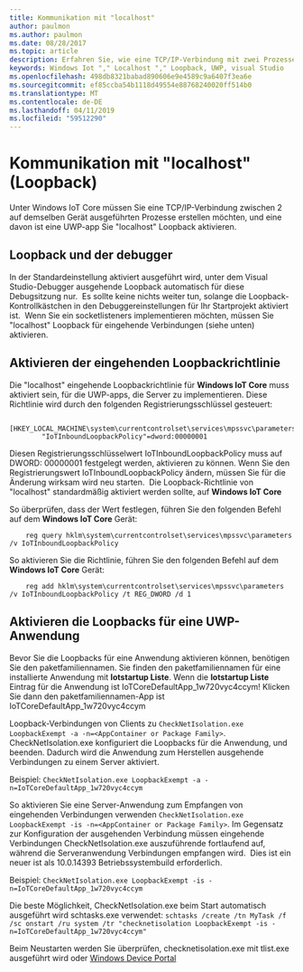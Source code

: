 ```yaml
---
title: Kommunikation mit "localhost"
author: paulmon
ms.author: paulmon
ms.date: 08/28/2017
ms.topic: article
description: Erfahren Sie, wie eine TCP/IP-Verbindung mit zwei Prozessen erstellen, indem Sie "localhost" Loopback aktivieren.
keywords: Windows Iot "," Localhost "," Loopback, UWP, visual Studio
ms.openlocfilehash: 498db8321babad890606e9e4589c9a6407f3ea6e
ms.sourcegitcommit: ef85ccba54b1118d49554e88768240020ff514b0
ms.translationtype: MT
ms.contentlocale: de-DE
ms.lasthandoff: 04/11/2019
ms.locfileid: "59512290"
---
```

# <a name="communicating-with-localhost-loopback"></a>Kommunikation mit "localhost" (Loopback)

Unter Windows IoT Core müssen Sie eine TCP/IP-Verbindung zwischen 2 auf demselben Gerät ausgeführten Prozesse erstellen möchten, und eine davon ist eine UWP-app Sie "localhost" Loopback aktivieren.

## <a name="loopback-and-the-debugger"></a>Loopback und der debugger 
In der Standardeinstellung aktiviert ausgeführt wird, unter dem Visual Studio-Debugger ausgehende Loopback automatisch für diese Debugsitzung nur.  Es sollte keine nichts weiter tun, solange die Loopback-Kontrollkästchen in den Debuggereinstellungen für Ihr Startprojekt aktiviert ist.  Wenn Sie ein socketlisteners implementieren möchten, müssen Sie "localhost" Loopback für eingehende Verbindungen (siehe unten) aktivieren.
 
## <a name="enabling-the-inbound-loopback-policy"></a>Aktivieren der eingehenden Loopbackrichtlinie
Die "localhost" eingehende Loopbackrichtlinie für **Windows IoT Core** muss aktiviert sein, für die UWP-apps, die Server zu implementieren.  Diese Richtlinie wird durch den folgenden Registrierungsschlüssel gesteuert:

        [HKEY_LOCAL_MACHINE\system\currentcontrolset\services\mpssvc\parameters]
            "IoTInboundLoopbackPolicy"=dword:00000001

Diesen Registrierungsschlüsselwert IoTInboundLoopbackPolicy muss auf DWORD: 00000001 festgelegt werden, aktivieren zu können. Wenn Sie den Registrierungswert IoTInboundLoopbackPolicy ändern, müssen Sie für die Änderung wirksam wird neu starten.  Die Loopback-Richtlinie von "localhost" standardmäßig aktiviert werden sollte, auf **Windows IoT Core**

So überprüfen, dass der Wert festlegen, führen Sie den folgenden Befehl auf dem **Windows IoT Core** Gerät:

        reg query hklm\system\currentcontrolset\services\mpssvc\parameters /v IoTInboundLoopbackPolicy

So aktivieren Sie die Richtlinie, führen Sie den folgenden Befehl auf dem **Windows IoT Core** Gerät:

        reg add hklm\system\currentcontrolset\services\mpssvc\parameters /v IoTInboundLoopbackPolicy /t REG_DWORD /d 1
 

## <a name="enabling-loopback-for-a-uwp-application"></a>Aktivieren die Loopbacks für eine UWP-Anwendung
Bevor Sie die Loopbacks für eine Anwendung aktivieren können, benötigen Sie den paketfamiliennamen.  Sie finden den paketfamiliennamen für eine installierte Anwendung mit **Iotstartup Liste**.  Wenn die **Iotstartup Liste** Eintrag für die Anwendung ist IoTCoreDefaultApp\_1w720vyc4ccym! Klicken Sie dann den paketfamiliennamen-App ist IoTCoreDefaultApp\_1w720vyc4ccym

Loopback-Verbindungen von Clients zu `CheckNetIsolation.exe LoopbackExempt -a -n=<AppContainer or Package Family>`.  CheckNetIsolation.exe konfiguriert die Loopbacks für die Anwendung, und beenden. Dadurch wird die Anwendung zum Herstellen ausgehende Verbindungen zu einem Server aktiviert.

Beispiel: `CheckNetIsolation.exe LoopbackExempt -a -n=IoTCoreDefaultApp_1w720vyc4ccym`

So aktivieren Sie eine Server-Anwendung zum Empfangen von eingehenden Verbindungen verwenden `CheckNetIsolation.exe LoopbackExempt -is -n=<AppContainer or Package Family>`. Im Gegensatz zur Konfiguration der ausgehenden Verbindung müssen eingehende Verbindungen CheckNetIsolation.exe auszuführende fortlaufend auf, während die Serveranwendung Verbindungen empfangen wird.  Dies ist ein neuer ist als 10.0.14393 Betriebssystembuild erforderlich.

Beispiel: `CheckNetIsolation.exe LoopbackExempt -is -n=IoTCoreDefaultApp_1w720vyc4ccym`

Die beste Möglichkeit, CheckNetIsolation.exe beim Start automatisch ausgeführt wird schtasks.exe verwendet: `schtasks /create /tn MyTask /f /sc onstart /ru system /tr "checknetisolation LoopbackExempt -is -n=IoTCoreDefaultApp_1w720vyc4ccym"`

Beim Neustarten werden Sie überprüfen, checknetisolation.exe mit tlist.exe ausgeführt wird oder [Windows Device Portal](https://developer.microsoft.com/en-us/windows/iot/docs/deviceportal)
